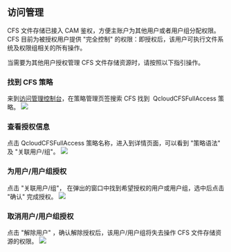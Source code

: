 ## 访问管理
CFS 文件存储已接入 CAM 鉴权，方便主账户为其他用户或者用户组分配权限。CFS 目前为被授权用户提供 "完全控制" 的权限：即授权后，该用户可执行文件系统及权限组相关的所有操作。

当需要为其他用户授权管理 CFS 文件存储资源时，请按照以下指引操作。

### 找到 CFS 策略
来到[访问管理控制台](https://console.cloud.tencent.com/cam)，在策略管理页签搜索 CFS 找到  QcloudCFSFullAccess 策略。
![](https://main.qcloudimg.com/raw/3a6d3a7a506c96d89721c974051e963b.png)

### 查看授权信息
点击 QcloudCFSFullAccess 策略名称，进入到详情页面，可以看到 "策略语法" 及 "关联用户/组"。
![](https://main.qcloudimg.com/raw/2610a3b00ba907d3afd77a1fc24c8c1b.png)

### 为用户/用户组授权
点击 "关联用户/组"， 在弹出的窗口中找到希望授权的用户或用户组，选中后点击 "确认" 完成授权。
![](https://main.qcloudimg.com/raw/265ad68fe5dbd3a508f8f1c1ed4094ce.png)


### 取消用户/用户组授权
点击 "解除用户" ，确认解除授权后，该用户/用户组将失去操作 CFS 文件存储资源的权限。
![](https://main.qcloudimg.com/raw/b01115e9d6921cc16a5bcaab2f615874.png)


